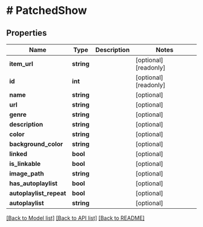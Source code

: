 # # PatchedShow

## Properties

Name | Type | Description | Notes
------------ | ------------- | ------------- | -------------
**item_url** | **string** |  | [optional] [readonly]
**id** | **int** |  | [optional] [readonly]
**name** | **string** |  | [optional]
**url** | **string** |  | [optional]
**genre** | **string** |  | [optional]
**description** | **string** |  | [optional]
**color** | **string** |  | [optional]
**background_color** | **string** |  | [optional]
**linked** | **bool** |  | [optional]
**is_linkable** | **bool** |  | [optional]
**image_path** | **string** |  | [optional]
**has_autoplaylist** | **bool** |  | [optional]
**autoplaylist_repeat** | **bool** |  | [optional]
**autoplaylist** | **string** |  | [optional]

[[Back to Model list]](../../README.md#models) [[Back to API list]](../../README.md#endpoints) [[Back to README]](../../README.md)
